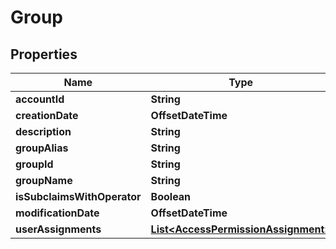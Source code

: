 

# Group


## Properties

Name | Type | Description | Notes
------------ | ------------- | ------------- | -------------
**accountId** | **String** |  |  [optional]
**creationDate** | **OffsetDateTime** |  |  [optional]
**description** | **String** |  |  [optional]
**groupAlias** | **String** |  |  [optional]
**groupId** | **String** |  |  [optional]
**groupName** | **String** |  |  [optional]
**isSubclaimsWithOperator** | **Boolean** |  |  [optional]
**modificationDate** | **OffsetDateTime** |  |  [optional]
**userAssignments** | [**List&lt;AccessPermissionAssignment&gt;**](AccessPermissionAssignment.md) |  |  [optional]



